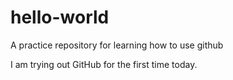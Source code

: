 # hello-world
A practice repository for learning how to use github

I am trying out GitHub for the first time today.
